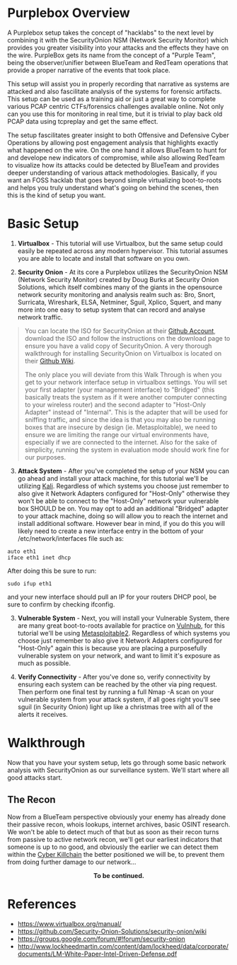 # Purplebox Overview
A Purplebox setup takes the concept of "hacklabs" to the next level by combining it with the SecurityOnion NSM (Network Security Monitor) which provides you greater visibility into your attacks and the effects they have on the wire. PurpleBox gets its name from the concept of a "Purple Team", being the observer/unifier between BlueTeam and RedTeam operations that provide a proper narrative of the events that took place.

This setup will assist you in properly recording that narrative as systems are attacked and also fascilitate analysis of the systems for forensic artifacts. This setup can be used as a training aid or just a great way to complete various PCAP centric CTFs/forensics challenges available online. Not only can you use this for monitoring in real time, but it is trivial to play back old PCAP data using tcpreplay and get the same effect. 

The setup fascilitates greater insight to both Offensive and Defensive Cyber Operations by allowing post engagement analysis that highlights exactly what happened on the wire. On the one hand it allows BlueTeam to hunt for and develope new indicators of compromise, while also allowing RedTeam to visualize how its attacks could be detected by BlueTeam and provides deeper understanding of various attack methodologies. Basically, if you want an FOSS hacklab that goes beyond simple virtualizing boot-to-roots and helps you truly understand what's going on behind the scenes, then this is the kind of setup you want.

# Basic Setup
1. **Virtualbox** - This tutorial will use Virtualbox, but the same setup could easily be repeated across any modern hypervisor. This tutorial assumes you are able to locate and install that software on you own. 

2. **Security Onion** - At its core a Purplebox utilizes the SecurityOnion NSM (Network Security Monitor) created by Doug Burks at Security Onion Solutions, which itself combines many of the giants in the opensource network security monitoring and analysis realm such as: Bro, Snort, Surricata, Wireshark, ELSA, Netminer, Sguil, Xplico, Squert, and many more into one easy to setup system that can record and analyse network traffic. 

> You can locate the ISO for SecurityOnion at their [Github Account](https://github.com/Security-Onion-Solutions/security-onion/blob/master/Verify_ISO.md), download the ISO and follow the instructions on the download page to ensure you have a valid copy of SecurityOnion. A very thorough walkthrough for installing SecurityOnion on Virtualbox is located on their [Github Wiki](https://github.com/Security-Onion-Solutions/security-onion/wiki/IntroductionWalkthrough). 
>
> The only place you will deviate from this Walk Through is when you get to your network interface setup in virtualbox settings. You will set your first adapter (your management interface) to "Bridged" (this basically treats the system as if it were another computer connecting to your wireless router) and the second adapter to "Host-Only Adapter" instead of "Internal". This is the adapter that will be used for sniffing traffic, and since the idea is that you may also be running boxes that are insecure by design (ie. Metasploitable), we need to ensure we are limiting the range our virtual environments have, especially if we are connected to the internet. Also for the sake of simplicity, running the system in evaluation mode should work fine for our purposes.

3. **Attack System** - After you've completed the setup of your NSM you can go ahead and install your attack machine, for this tutorial we'll be utilizing [Kali](https://www.kali.org/). Regardless of which systems you choose just remember to also give it Network Adapters configured for "Host-Only" otherwise they won't be able to connect to the "Host-Only" network your vulnerable box SHOULD be on. You may opt to add an additional "Bridged" adapter to your attack machine, doing so will allow you to reach the internet and install additional software. However bear in mind, if you do this you will likely need to create a new interface entry in the bottom of your /etc/network/interfaces file such as:

~~~~
auto eth1
iface eth1 inet dhcp 
~~~~

After doing this be sure to run:

~~~~
sudo ifup eth1
~~~~

and your new interface should pull an IP for your routers DHCP pool, be sure to confirm by checking ifconfig.


3. **Vulnerable System** - Next, you will install your Vulnerable System, there are many great boot-to-roots available for practice on [Vulnhub](http://www.vulnhub.com), for this tutorial we'll be using [Metasploitable2](https://www.vulnhub.com/entry/metasploitable-2,29/). Regardless of which systems you choose just remember to also give it Network Adapters configured for "Host-Only" again this is because you are placing a purposefully vulnerable system on your network, and want to limit it's exposure as much as possible.

4. **Verify Connectivity** - After you've done so, verify connectivity by ensuring each system can be reached by the other via ping request. Then perform one final test by running a full Nmap -A scan on your vulnerable system from your attack system, if all goes right you'll see sguil (in Security Onion) light up like a christmas tree with all of the alerts it receives. 

# Walkthrough
Now that you have your system setup, lets go through some basic network analysis with SecurityOnion as our surveillance system. We'll start where all good attacks start. 

## The Recon
Now from a BlueTeam perspective obviously your enemy has already done their passive recon, whois lookups, internet archives, basic OSINT research. We won't be able to detect much of that but as soon as their recon turns from passive to active network recon, we'll get our earliest indicators that someone is up to no good, and obviously the earlier we can detect them within the [Cyber Killchain](http://www.lockheedmartin.com/content/dam/lockheed/data/corporate/documents/LM-White-Paper-Intel-Driven-Defense.pdf) the better positioned we will be, to prevent them from doing further damage to our network... 

<p style="text-align: center;font-weight:bold"> To be continued.<p>




# References

- https://www.virtualbox.org/manual/
- https://github.com/Security-Onion-Solutions/security-onion/wiki
- https://groups.google.com/forum/#!forum/security-onion
- http://www.lockheedmartin.com/content/dam/lockheed/data/corporate/documents/LM-White-Paper-Intel-Driven-Defense.pdf
